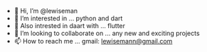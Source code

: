 - 👋 Hi, I’m @lewiseman
- 👀 I’m interested in ... python and dart
- 🌱 Also intrested in daart with ... flutter
- 💞️ I’m looking to collaborate on ... any new and exciting projects
- 📫 How to reach me ... gmail: lewisemann@gmail.com

<!---
lewiseman/lewiseman is a ✨ special ✨ repository because its `README.md` (this file) appears on your GitHub profile.
You can click the Preview link to take a look at your changes.
--->
